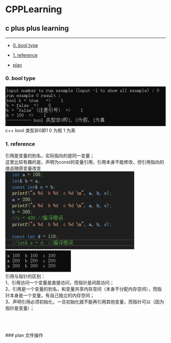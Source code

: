 # CPPLearning
## c plus plus learning <br>
****
* [0. bool type](#0-bool-type) <br>
* [1. reference](#1-reference) <br>


* [plan](#plan) <br>

### 0. bool type
![image](./Example/res/output/e0_bool.jpg) <br>
c++ bool 类型非0即1  0 为假 1 为真 
<br>

### 1. reference
引用是变量的别名，实际指向的是同一变量；<br>
这里比较有趣的是，声明为const的变量引用，引用本身不能修改，但引用指向的值会随原变量改变<br>
![image](./Example/res/output/e1_ref_1.jpg) <br>
![image](./Example/res/output/e1_ref_2.jpg) <br>
引用与指针的区别：<br>
1、引用访问一个变量是直接访问，而指针是间距访问；<br>
2、引用是一个变量的别名，和变量共享内存空间（本身不分配内存空间），而指针本身是一个变量，有自己独立的内存空间；<br>
3、声明引用必须初始化，一旦初始化就不能再引用其他变量，而指针可以（因为指针是变量）；<br>
<br>

<br>
<br>
### plan
文件操作


